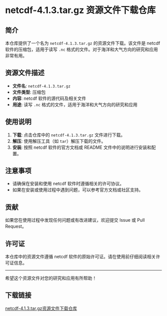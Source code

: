 # netcdf-4.1.3.tar.gz 资源文件下载仓库

## 简介

本仓库提供了一个名为 `netcdf-4.1.3.tar.gz` 的资源文件下载。该文件是 netcdf 软件的压缩包，适用于读写 `.nc` 格式的文件。对于海洋和大气方向的研究和应用非常有用。

## 资源文件描述

- **文件名**: `netcdf-4.1.3.tar.gz`
- **文件类型**: 压缩包
- **内容**: netcdf 软件的源代码及相关文件
- **用途**: 读写 `.nc` 格式的文件，适用于海洋和大气方向的研究和应用

## 使用说明

1. **下载**: 点击仓库中的 `netcdf-4.1.3.tar.gz` 文件进行下载。
2. **解压**: 使用解压工具（如 `tar`）解压下载的文件。
3. **安装**: 按照 netcdf 软件的官方文档或 README 文件中的说明进行安装和配置。

## 注意事项

- 请确保在安装和使用 netcdf 软件时遵循相关的许可协议。
- 如果在安装或使用过程中遇到问题，可以参考官方文档或社区支持。

## 贡献

如果您在使用过程中发现任何问题或有改进建议，欢迎提交 Issue 或 Pull Request。

## 许可证

本仓库中的资源文件遵循 netcdf 软件的原始许可证。请在使用前仔细阅读相关许可证信息。

---

希望这个资源文件对您的研究和应用有所帮助！

## 下载链接

[netcdf-4.1.3.tar.gz资源文件下载仓库](https://pan.quark.cn/s/e21cc45bff7d)